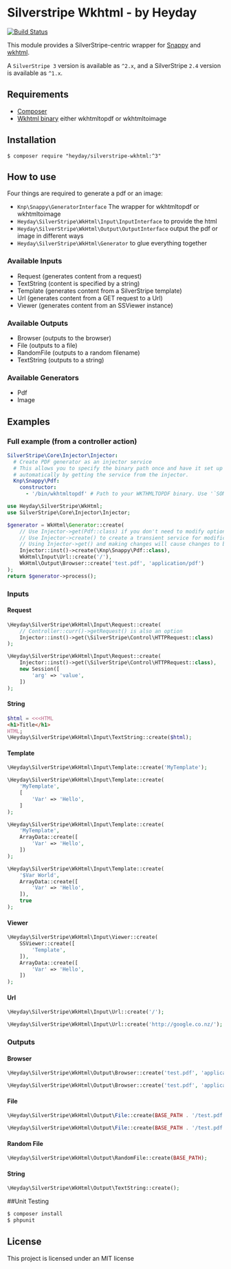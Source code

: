 # Silverstripe Wkhtml - by Heyday

[![Build Status](https://travis-ci.org/heyday/silverstripe-wkhtml.png?branch=master)](https://travis-ci.org/heyday/silverstripe-wkhtml)

This module provides a SilverStripe-centric wrapper for [Snappy](https://github.com/KnpLabs/snappy) and [wkhtml](http://code.google.com/p/wkhtmltopdf/).

A `SilverStripe 3` version is available as `^2.x`, and a SilverStripe `2.4` version is available as `^1.x`.

## Requirements

* [Composer](http://getcomposer.org/)
* [Wkhtml binary](http://code.google.com/p/wkhtmltopdf/downloads/list) either wkhtmltopdf or wkhtmltoimage

## Installation

    $ composer require "heyday/silverstripe-wkhtml:^3"

## How to use

Four things are required to generate a pdf or an image:

* `Knp\Snappy\GeneratorInterface` The wrapper for wkhtmltopdf or wkhtmltoimage
* `Heyday\SilverStripe\WkHtml\Input\InputInterface` to provide the html
* `Heyday\SilverStripe\WkHtml\Output\OutputInterface` output the pdf or image in different ways
* `Heyday\SilverStripe\WkHtml\Generator` to glue everything together

### Available Inputs

- Request (generates content from a request)
- TextString (content is specified by a string)
- Template (generates content from a SilverStripe template)
- Url (generates content from a GET request to a Url)
- Viewer (generates content from an SSViewer instance)

### Available Outputs

- Browser (outputs to the browser)
- File (outputs to a file)
- RandomFile (outputs to a random filename)
- TextString (outputs to a string)

### Available Generators

- Pdf
- Image

## Examples

### Full example (from a controller action)

```yaml
SilverStripe\Core\Injector\Injector:
  # Create PDF generator as an injector service
  # This allows you to specify the binary path once and have it set up
  # automatically by getting the service from the injector.
  Knp\Snappy\Pdf:
    constructor:
      - '/bin/wkhtmltopdf' # Path to your WKTHMLTOPDF binary. Use '`SOME_ENV_VAR`' to define the binary path in .env
```

```php
use Heyday\SilverStripe\WkHtml;
use SilverStripe\Core\Injector\Injector;

$generator = WkHtml\Generator::create(
    // Use Injector->get(Pdf::class) if you don't need to modify options
    // Use Injector->create() to create a transient service for modifications (e.g. setOption)
    // Using Injector->get() and making changes will cause changes to be made for all uses of get(Pdf::class) for the entire request
    Injector::inst()->create(\Knp\Snappy\Pdf::class),
    WkHtml\Input\Url::create('/'),
    WkHtml\Output\Browser::create('test.pdf', 'application/pdf')
);
return $generator->process();
```

### Inputs

#### Request

```php
\Heyday\SilverStripe\WkHtml\Input\Request::create(
    // Controller::curr()->getRequest() is also an option
    Injector::inst()->get(\SilverStripe\Control\HTTPRequest::class)
);
```

```php
\Heyday\SilverStripe\WkHtml\Input\Request::create(
    Injector::inst()->get(\SilverStripe\Control\HTTPRequest::class),
    new Session([
        'arg' => 'value',
    ])
);
```

#### String

```php
$html = <<<HTML
<h1>Title</h1>
HTML;
\Heyday\SilverStripe\WkHtml\Input\TextString::create($html);
```

#### Template

```php
\Heyday\SilverStripe\WkHtml\Input\Template::create('MyTemplate');

\Heyday\SilverStripe\WkHtml\Input\Template::create(
    'MyTemplate',
    [
        'Var' => 'Hello',
    ]
);

\Heyday\SilverStripe\WkHtml\Input\Template::create(
    'MyTemplate',
    ArrayData::create([
        'Var' => 'Hello',
    ])
);

\Heyday\SilverStripe\WkHtml\Input\Template::create(
    '$Var World',
    ArrayData::create([
        'Var' => 'Hello',
    ]),
    true
);
```

#### Viewer

```php
\Heyday\SilverStripe\WkHtml\Input\Viewer::create(
    SSViewer::create([
        'Template',
    ]),
    ArrayData::create([
        'Var' => 'Hello',
    ])
);
```

#### Url

```php
\Heyday\SilverStripe\WkHtml\Input\Url::create('/');

\Heyday\SilverStripe\WkHtml\Input\Url::create('http://google.co.nz/');
```

### Outputs

#### Browser

```php
\Heyday\SilverStripe\WkHtml\Output\Browser::create('test.pdf', 'application/pdf'); // Force download

\Heyday\SilverStripe\WkHtml\Output\Browser::create('test.pdf', 'application/pdf', true); // Embeds
```

#### File

```php
\Heyday\SilverStripe\WkHtml\Output\File::create(BASE_PATH . '/test.pdf');

\Heyday\SilverStripe\WkHtml\Output\File::create(BASE_PATH . '/test.pdf', true); // Overwrite
```

#### Random File

```php
\Heyday\SilverStripe\WkHtml\Output\RandomFile::create(BASE_PATH);
```

#### String

```php
\Heyday\SilverStripe\WkHtml\Output\TextString::create();
```

##Unit Testing
```bash
$ composer install
$ phpunit
```

## License

This project is licensed under an MIT license

